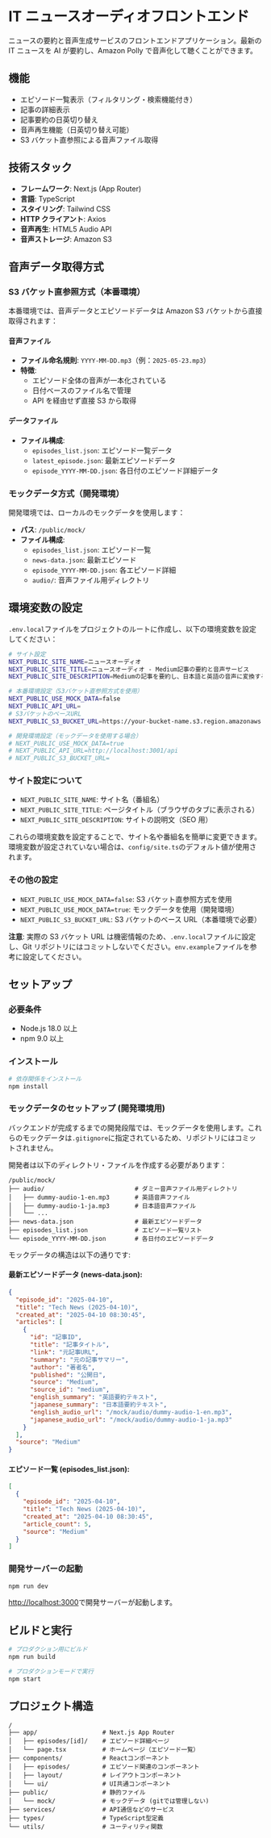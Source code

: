 # IT ニュースオーディオフロントエンド

ニュースの要約と音声生成サービスのフロントエンドアプリケーション。最新の IT ニュースを AI が要約し、Amazon Polly で音声化して聴くことができます。

## 機能

- エピソード一覧表示（フィルタリング・検索機能付き）
- 記事の詳細表示
- 記事要約の日英切り替え
- 音声再生機能（日英切り替え可能）
- S3 バケット直参照による音声ファイル取得

## 技術スタック

- **フレームワーク**: Next.js (App Router)
- **言語**: TypeScript
- **スタイリング**: Tailwind CSS
- **HTTP クライアント**: Axios
- **音声再生**: HTML5 Audio API
- **音声ストレージ**: Amazon S3

## 音声データ取得方式

### S3 バケット直参照方式（本番環境）

本番環境では、音声データとエピソードデータは Amazon S3 バケットから直接取得されます：

#### 音声ファイル

- **ファイル命名規則**: `YYYY-MM-DD.mp3`（例：`2025-05-23.mp3`）
- **特徴**:
  - エピソード全体の音声が一本化されている
  - 日付ベースのファイル名で管理
  - API を経由せず直接 S3 から取得

#### データファイル

- **ファイル構成**:
  - `episodes_list.json`: エピソード一覧データ
  - `latest_episode.json`: 最新エピソードデータ
  - `episode_YYYY-MM-DD.json`: 各日付のエピソード詳細データ

### モックデータ方式（開発環境）

開発環境では、ローカルのモックデータを使用します：

- **パス**: `/public/mock/`
- **ファイル構成**:
  - `episodes_list.json`: エピソード一覧
  - `news-data.json`: 最新エピソード
  - `episode_YYYY-MM-DD.json`: 各エピソード詳細
  - `audio/`: 音声ファイル用ディレクトリ

## 環境変数の設定

`.env.local`ファイルをプロジェクトのルートに作成し、以下の環境変数を設定してください：

```bash
# サイト設定
NEXT_PUBLIC_SITE_NAME=ニュースオーディオ
NEXT_PUBLIC_SITE_TITLE=ニュースオーディオ - Medium記事の要約と音声サービス
NEXT_PUBLIC_SITE_DESCRIPTION=Mediumの記事を要約し、日本語と英語の音声に変換するサービスです。

# 本番環境設定（S3バケット直参照方式を使用）
NEXT_PUBLIC_USE_MOCK_DATA=false
NEXT_PUBLIC_API_URL=
# S3バケットのベースURL
NEXT_PUBLIC_S3_BUCKET_URL=https://your-bucket-name.s3.region.amazonaws.com

# 開発環境設定（モックデータを使用する場合）
# NEXT_PUBLIC_USE_MOCK_DATA=true
# NEXT_PUBLIC_API_URL=http://localhost:3001/api
# NEXT_PUBLIC_S3_BUCKET_URL=
```

### サイト設定について

- `NEXT_PUBLIC_SITE_NAME`: サイト名（番組名）
- `NEXT_PUBLIC_SITE_TITLE`: ページタイトル（ブラウザのタブに表示される）
- `NEXT_PUBLIC_SITE_DESCRIPTION`: サイトの説明文（SEO 用）

これらの環境変数を設定することで、サイト名や番組名を簡単に変更できます。環境変数が設定されていない場合は、`config/site.ts`のデフォルト値が使用されます。

### その他の設定

- `NEXT_PUBLIC_USE_MOCK_DATA=false`: S3 バケット直参照方式を使用
- `NEXT_PUBLIC_USE_MOCK_DATA=true`: モックデータを使用（開発環境）
- `NEXT_PUBLIC_S3_BUCKET_URL`: S3 バケットのベース URL（本番環境で必要）

**注意**: 実際の S3 バケット URL は機密情報のため、`.env.local`ファイルに設定し、Git リポジトリにはコミットしないでください。`env.example`ファイルを参考に設定してください。

## セットアップ

### 必要条件

- Node.js 18.0 以上
- npm 9.0 以上

### インストール

```bash
# 依存関係をインストール
npm install
```

### モックデータのセットアップ (開発環境用)

バックエンドが完成するまでの開発段階では、モックデータを使用します。これらのモックデータは`.gitignore`に指定されているため、リポジトリにはコミットされません。

開発者は以下のディレクトリ・ファイルを作成する必要があります：

```
/public/mock/
├── audio/                         # ダミー音声ファイル用ディレクトリ
│   ├── dummy-audio-1-en.mp3       # 英語音声ファイル
│   ├── dummy-audio-1-ja.mp3       # 日本語音声ファイル
│   └── ...
├── news-data.json                 # 最新エピソードデータ
├── episodes_list.json             # エピソード一覧リスト
└── episode_YYYY-MM-DD.json        # 各日付のエピソードデータ
```

モックデータの構造は以下の通りです:

#### 最新エピソードデータ (news-data.json):

```json
{
  "episode_id": "2025-04-10",
  "title": "Tech News (2025-04-10)",
  "created_at": "2025-04-10 08:30:45",
  "articles": [
    {
      "id": "記事ID",
      "title": "記事タイトル",
      "link": "元記事URL",
      "summary": "元の記事サマリー",
      "author": "著者名",
      "published": "公開日",
      "source": "Medium",
      "source_id": "medium",
      "english_summary": "英語要約テキスト",
      "japanese_summary": "日本語要約テキスト",
      "english_audio_url": "/mock/audio/dummy-audio-1-en.mp3",
      "japanese_audio_url": "/mock/audio/dummy-audio-1-ja.mp3"
    }
  ],
  "source": "Medium"
}
```

#### エピソード一覧 (episodes_list.json):

```json
[
  {
    "episode_id": "2025-04-10",
    "title": "Tech News (2025-04-10)",
    "created_at": "2025-04-10 08:30:45",
    "article_count": 5,
    "source": "Medium"
  }
]
```

### 開発サーバーの起動

```bash
npm run dev
```

[http://localhost:3000](http://localhost:3000)で開発サーバーが起動します。

## ビルドと実行

```bash
# プロダクション用にビルド
npm run build

# プロダクションモードで実行
npm start
```

## プロジェクト構造

```
/
├── app/                  # Next.js App Router
│   ├── episodes/[id]/    # エピソード詳細ページ
│   └── page.tsx          # ホームページ（エピソード一覧）
├── components/           # Reactコンポーネント
│   ├── episodes/         # エピソード関連のコンポーネント
│   ├── layout/           # レイアウトコンポーネント
│   └── ui/               # UI共通コンポーネント
├── public/               # 静的ファイル
│   └── mock/             # モックデータ (gitでは管理しない)
├── services/             # API通信などのサービス
├── types/                # TypeScript型定義
└── utils/                # ユーティリティ関数
```
